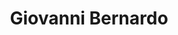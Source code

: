 ---
title: "Giovanni Bernardo"
excerpt: "Maker, STEM educator. Blogger about microcontrollers on www.settorezero.com. @cyb3rn0id and @settorezero on socials"
classes: wide
header:
  overlay_color: "#000"
  overlay_filter: "0.5"
  overlay_image: /assets/images/members/giovanni_bernardo.jpg
  teaser: /assets/images/members/giovanni_bernardo_t.jpg
---